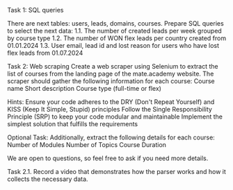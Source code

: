 Task 1: SQL queries

There are next tables: users, leads, domains, courses.
Prepare SQL queries to select the next data:
1.1. The number of created leads per week grouped by course type
1.2. The number of WON flex leads per country created from 01.01.2024
1.3. User email, lead id and lost reason for users who have lost flex leads from 01.07.2024

Task 2: Web scraping 
Create a web scraper using Selenium to extract the list of courses from the landing page of the mate.academy website. The scraper should gather the following information for each course:
Course name
Short description
Course type (full-time or flex)

Hints:
Ensure your code adheres to the DRY (Don't Repeat Yourself) and KISS (Keep It Simple, Stupid) principles
Follow the Single Responsibility Principle (SRP) to keep your code modular and maintainable
Implement the simplest solution that fulfills the requirements

Optional Task:
Additionally, extract the following details for each course:
Number of Modules
Number of Topics
Course Duration

We are open to questions, so feel free to ask if you need more details. 

Task 2.1. Record a video that demonstrates how the parser works and how it collects the necessary data.
